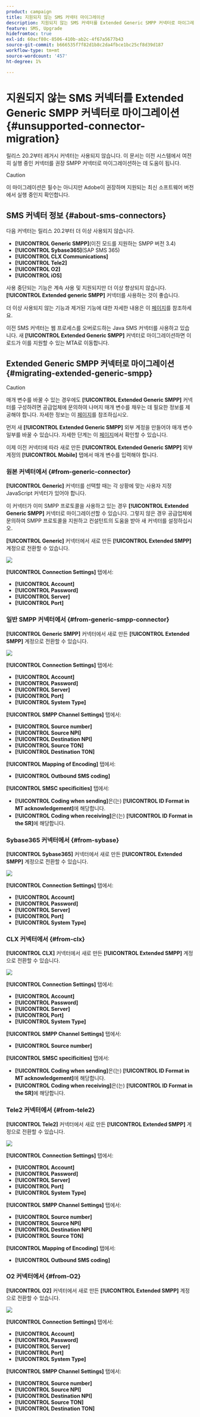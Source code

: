 ```yaml
---
product: campaign
title: 지원되지 않는 SMS 커넥터 마이그레이션
description: 지원되지 않는 SMS 커넥터를 Extended Generic SMPP 커넥터로 마이그레이션
feature: SMS, Upgrade
hidefromtoc: true
exl-id: 60acf80c-8506-410b-ab2c-4f67a5677b43
source-git-commit: b666535f7f82d1b8c2da4fbce1bc25cf8d39d187
workflow-type: tm+mt
source-wordcount: '457'
ht-degree: 1%

---
```


# 지원되지 않는 SMS 커넥터를 Extended Generic SMPP 커넥터로 마이그레이션{#unsupported-connector-migration}



릴리스 20.2부터 레거시 커넥터는 사용되지 않습니다. 이 문서는 이전 시스템에서 여전히 실행 중인 커넥터를 권장 SMPP 커넥터로 마이그레이션하는 데 도움이 됩니다.

>[!CAUTION]
>
>이 마이그레이션은 필수는 아니지만 Adobe이 권장하며 지원되는 최신 소프트웨어 버전에서 실행 중인지 확인합니다.

## SMS 커넥터 정보 {#about-sms-connectors}

다음 커넥터는 릴리스 20.2부터 더 이상 사용되지 않습니다.

* **[!UICONTROL Generic SMPP]**(이진 모드를 지원하는 SMPP 버전 3.4)
* **[!UICONTROL Sybase365]**(SAP SMS 365)
* **[!UICONTROL CLX Communications]**
* **[!UICONTROL Tele2]**
* **[!UICONTROL O2]**
* **[!UICONTROL iOS]**

사용 중단되는 기능은 계속 사용 및 지원되지만 더 이상 향상되지 않습니다. **[!UICONTROL Extended generic SMPP]** 커넥터를 사용하는 것이 좋습니다.

더 이상 사용되지 않는 기능과 제거된 기능에 대한 자세한 내용은 이 [페이지](../../rn/using/deprecated-features.md)를 참조하세요.

이전 SMS 커넥터는 웹 프로세스를 오버로드하는 Java SMS 커넥터를 사용하고 있습니다. 새 **[!UICONTROL Extended Generic SMPP]** 커넥터로 마이그레이션하면 이 로드가 이를 지원할 수 있는 MTA로 이동합니다.

## Extended Generic SMPP 커넥터로 마이그레이션 {#migrating-extended-generic-smpp}

>[!CAUTION]
>
>매개 변수를 바꿀 수 있는 경우에도 **[!UICONTROL Extended Generic SMPP]** 커넥터를 구성하려면 공급업체에 문의하여 나머지 매개 변수를 채우는 데 필요한 정보를 제공해야 합니다. 자세한 정보는 이 [페이지](sms-protocol.md)를 참조하십시오.

먼저 새 **[!UICONTROL Extended Generic SMPP]** 외부 계정을 만들어야 매개 변수 일부를 바꿀 수 있습니다. 자세한 단계는 이 [페이지](sms-set-up.md#creating-an-smpp-external-account)에서 확인할 수 있습니다.

이제 이전 커넥터에 따라 새로 만든 **[!UICONTROL Extended Generic SMPP]** 외부 계정의 **[!UICONTROL Mobile]** 탭에서 매개 변수를 입력해야 합니다.

### 원본 커넥터에서 {#from-generic-connector}

**[!UICONTROL Generic]** 커넥터를 선택할 때는 각 상황에 맞는 사용자 지정 JavaScript 커넥터가 있어야 합니다.

이 커넥터가 이미 SMPP 프로토콜을 사용하고 있는 경우 **[!UICONTROL Extended Generic SMPP]** 커넥터로 마이그레이션할 수 있습니다. 그렇지 않은 경우 공급업체에 문의하여 SMPP 프로토콜을 지원하고 컨설턴트의 도움을 받아 새 커넥터를 설정하십시오.

**[!UICONTROL Generic]** 커넥터에서 새로 만든 **[!UICONTROL Extended SMPP]** 계정으로 전환할 수 있습니다.

![](assets/smpp_generic.png)

**[!UICONTROL Connection Settings]** 탭에서:

* **[!UICONTROL Account]**
* **[!UICONTROL Password]**
* **[!UICONTROL Server]**
* **[!UICONTROL Port]**

### 일반 SMPP 커넥터에서 {#from-generic-smpp-connector}

**[!UICONTROL Generic SMPP]** 커넥터에서 새로 만든 **[!UICONTROL Extended SMPP]** 계정으로 전환할 수 있습니다.

![](assets/smpp_generic_2.png)

**[!UICONTROL Connection Settings]** 탭에서:

* **[!UICONTROL Account]**
* **[!UICONTROL Password]**
* **[!UICONTROL Server]**
* **[!UICONTROL Port]**
* **[!UICONTROL System Type]**

**[!UICONTROL SMPP Channel Settings]** 탭에서:

* **[!UICONTROL Source number]**
* **[!UICONTROL Source NPI]**
* **[!UICONTROL Destination NPI]**
* **[!UICONTROL Source TON]**
* **[!UICONTROL Destination TON]**

**[!UICONTROL Mapping of Encoding]** 탭에서:

* **[!UICONTROL Outbound SMS coding]**

**[!UICONTROL SMSC specificities]** 탭에서:

* **[!UICONTROL Coding when sending]**&#x200B;은(는) **[!UICONTROL ID Format in MT acknowledgement]**&#x200B;에 해당합니다.
* **[!UICONTROL Coding when receiving]**&#x200B;은(는) **[!UICONTROL ID Format in the SR]**&#x200B;에 해당합니다.

### Sybase365 커넥터에서 {#from-sybase}

**[!UICONTROL Sybase365]** 커넥터에서 새로 만든 **[!UICONTROL Extended SMPP]** 계정으로 전환할 수 있습니다.

![](assets/smpp_3.png)

**[!UICONTROL Connection Settings]** 탭에서:

* **[!UICONTROL Account]**
* **[!UICONTROL Password]**
* **[!UICONTROL Server]**
* **[!UICONTROL Port]**
* **[!UICONTROL System Type]**

### CLX 커넥터에서 {#from-clx}

**[!UICONTROL CLX]** 커넥터에서 새로 만든 **[!UICONTROL Extended SMPP]** 계정으로 전환할 수 있습니다.

![](assets/smpp_4.png)

**[!UICONTROL Connection Settings]** 탭에서:

* **[!UICONTROL Account]**
* **[!UICONTROL Password]**
* **[!UICONTROL Server]**
* **[!UICONTROL Port]**
* **[!UICONTROL System Type]**

**[!UICONTROL SMPP Channel Settings]** 탭에서:

* **[!UICONTROL Source number]**

**[!UICONTROL SMSC specificities]** 탭에서:

* **[!UICONTROL Coding when sending]**&#x200B;은(는) **[!UICONTROL ID Format in MT acknowledgement]**&#x200B;에 해당합니다.
* **[!UICONTROL Coding when receiving]**&#x200B;은(는) **[!UICONTROL ID Format in the SR]**&#x200B;에 해당합니다.

### Tele2 커넥터에서 {#from-tele2}

**[!UICONTROL Tele2]** 커넥터에서 새로 만든 **[!UICONTROL Extended SMPP]** 계정으로 전환할 수 있습니다.

![](assets/smpp_6.png)

**[!UICONTROL Connection Settings]** 탭에서:

* **[!UICONTROL Account]**
* **[!UICONTROL Password]**
* **[!UICONTROL Server]**
* **[!UICONTROL Port]**
* **[!UICONTROL System Type]**

**[!UICONTROL SMPP Channel Settings]** 탭에서:

* **[!UICONTROL Source number]**
* **[!UICONTROL Source NPI]**
* **[!UICONTROL Destination NPI]**
* **[!UICONTROL Source TON]**

**[!UICONTROL Mapping of Encoding]** 탭에서:

* **[!UICONTROL Outbound SMS coding]**

### O2 커넥터에서 {#from-O2}

**[!UICONTROL O2]** 커넥터에서 새로 만든 **[!UICONTROL Extended SMPP]** 계정으로 전환할 수 있습니다.

![](assets/smpp_5.png)

**[!UICONTROL Connection Settings]** 탭에서:

* **[!UICONTROL Account]**
* **[!UICONTROL Password]**
* **[!UICONTROL Server]**
* **[!UICONTROL Port]**
* **[!UICONTROL System Type]**

**[!UICONTROL SMPP Channel Settings]** 탭에서:

* **[!UICONTROL Source number]**
* **[!UICONTROL Source NPI]**
* **[!UICONTROL Destination NPI]**
* **[!UICONTROL Source TON]**
* **[!UICONTROL Destination TON]**

